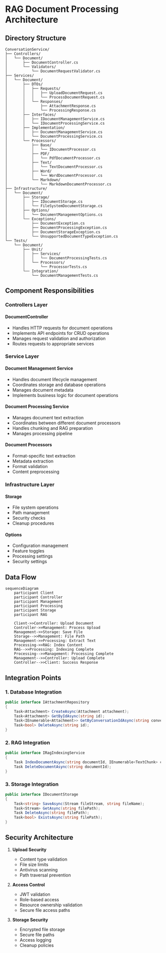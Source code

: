 # RAG Document Processing Architecture

## Directory Structure

```
ConversationService/
├── Controllers/
│   └── Document/
│       ├── DocumentController.cs
│       └── Validators/
│           └── DocumentRequestValidator.cs
├── Services/
│   └── Document/
│       ├── DTOs/
│       │   ├── Requests/
│       │   │   ├── UploadDocumentRequest.cs
│       │   │   └── ProcessDocumentRequest.cs
│       │   └── Responses/
│       │       ├── AttachmentResponse.cs
│       │       └── ProcessingResponse.cs
│       ├── Interfaces/
│       │   ├── IDocumentManagementService.cs
│       │   └── IDocumentProcessingService.cs
│       ├── Implementation/
│       │   ├── DocumentManagementService.cs
│       │   └── DocumentProcessingService.cs
│       └── Processors/
│           ├── Base/
│           │   └── IDocumentProcessor.cs
│           ├── PDF/
│           │   └── PdfDocumentProcessor.cs
│           ├── Text/
│           │   └── TextDocumentProcessor.cs
│           ├── Word/
│           │   └── WordDocumentProcessor.cs
│           └── Markdown/
│               └── MarkdownDocumentProcessor.cs
├── Infrastructure/
│   └── Document/
│       ├── Storage/
│       │   ├── IDocumentStorage.cs
│       │   └── FileSystemDocumentStorage.cs
│       ├── Options/
│       │   └── DocumentManagementOptions.cs
│       └── Exceptions/
│           ├── DocumentException.cs
│           ├── DocumentProcessingException.cs
│           ├── DocumentStorageException.cs
│           └── UnsupportedDocumentTypeException.cs
└── Tests/
    └── Document/
        ├── Unit/
        │   ├── Services/
        │   │   └── DocumentProcessingTests.cs
        │   └── Processors/
        │       └── ProcessorTests.cs
        └── Integration/
            └── DocumentManagementTests.cs
```

## Component Responsibilities

### Controllers Layer

#### DocumentController
- Handles HTTP requests for document operations
- Implements API endpoints for CRUD operations
- Manages request validation and authorization
- Routes requests to appropriate services

### Service Layer

#### Document Management Service
- Handles document lifecycle management
- Coordinates storage and database operations
- Manages document metadata
- Implements business logic for document operations

#### Document Processing Service
- Manages document text extraction
- Coordinates between different document processors
- Handles chunking and RAG preparation
- Manages processing pipeline

#### Document Processors
- Format-specific text extraction
- Metadata extraction
- Format validation
- Content preprocessing

### Infrastructure Layer

#### Storage
- File system operations
- Path management
- Security checks
- Cleanup procedures

#### Options
- Configuration management
- Feature toggles
- Processing settings
- Security settings

## Data Flow

```mermaid
sequenceDiagram
    participant Client
    participant Controller
    participant Management
    participant Processing
    participant Storage
    participant RAG

    Client->>Controller: Upload Document
    Controller->>Management: Process Upload
    Management->>Storage: Save File
    Storage-->>Management: File Path
    Management->>Processing: Extract Text
    Processing->>RAG: Index Content
    RAG-->>Processing: Indexing Complete
    Processing-->>Management: Processing Complete
    Management-->>Controller: Upload Complete
    Controller-->>Client: Success Response
```

## Integration Points

### 1. Database Integration
```csharp
public interface IAttachmentRepository
{
    Task<Attachment> CreateAsync(Attachment attachment);
    Task<Attachment> GetByIdAsync(string id);
    Task<IEnumerable<Attachment>> GetByConversationIdAsync(string conversationId);
    Task<bool> DeleteAsync(string id);
}
```

### 2. RAG Integration
```csharp
public interface IRagIndexingService
{
    Task IndexDocumentAsync(string documentId, IEnumerable<TextChunk> chunks);
    Task DeleteDocumentAsync(string documentId);
}
```

### 3. Storage Integration
```csharp
public interface IDocumentStorage
{
    Task<string> SaveAsync(Stream fileStream, string fileName);
    Task<Stream> GetAsync(string filePath);
    Task DeleteAsync(string filePath);
    Task<bool> ExistsAsync(string filePath);
}
```

## Security Architecture

1. **Upload Security**
   - Content type validation
   - File size limits
   - Antivirus scanning
   - Path traversal prevention

2. **Access Control**
   - JWT validation
   - Role-based access
   - Resource ownership validation
   - Secure file access paths

3. **Storage Security**
   - Encrypted file storage
   - Secure file paths
   - Access logging
   - Cleanup policies 